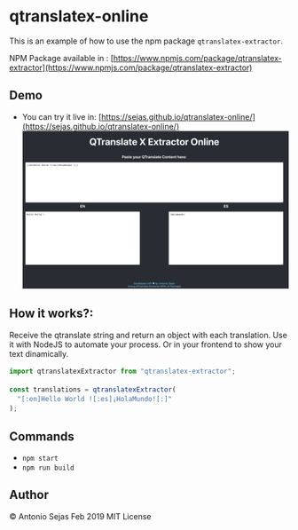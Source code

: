 # qtranslatex-online

This is an example of how to use the npm package `qtranslatex-extractor`.

NPM Package available in : [https://www.npmjs.com/package/qtranslatex-extractor](https://www.npmjs.com/package/qtranslatex-extractor)

## Demo

- You can try it live in: [https://sejas.github.io/qtranslatex-online/](https://sejas.github.io/qtranslatex-online/)
  ![Demo QtranslateX extractor](demo.png)

## How it works?:

Receive the qtranslate string and return an object with each translation.
Use it with NodeJS to automate your process.
Or in your frontend to show your text dinamically.

```ts
import qtranslatexExtractor from "qtranslatex-extractor";

const translations = qtranslatexExtractor(
  "[:en]Hello World ![:es]¡HolaMundo![:]"
);
```

## Commands

- `npm start`
- `npm run build`

## Author

© Antonio Sejas
Feb 2019
MIT License
